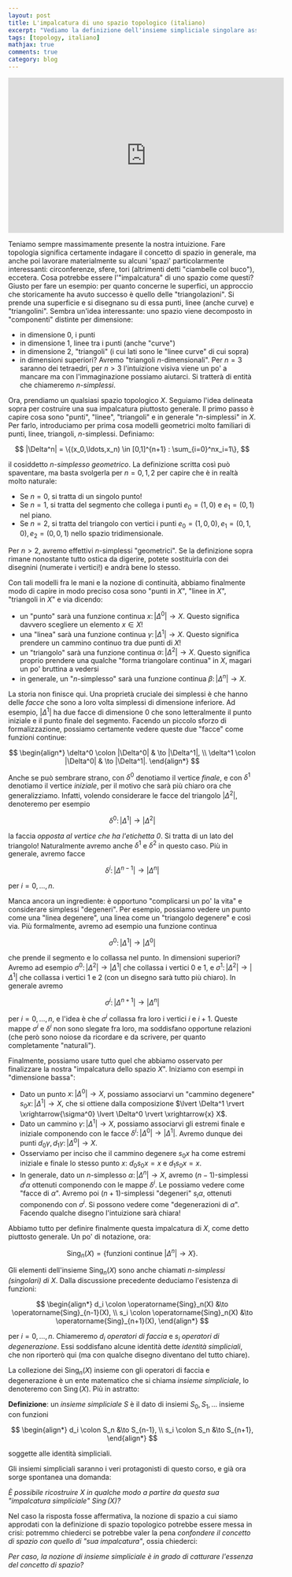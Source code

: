 ```yaml
---
layout: post
title: L'impalcatura di uno spazio topologico (italiano)
excerpt: "Vediamo la definizione dell'insieme simpliciale singolare associato ad uno spazio topologico (post in italiano)"
tags: [topology, italiano]
mathjax: true
comments: true
category: blog
---
```


<iframe width="560" height="315" src="https://www.youtube.com/embed/Jm8hHu8Uu2A" frameborder="0" allow="accelerometer; autoplay; encrypted-media; gyroscope; picture-in-picture" allowfullscreen></iframe>

Teniamo sempre massimamente presente la nostra intuizione. Fare topologia significa certamente indagare il concetto di spazio in generale, ma anche poi lavorare materialmente su alcuni 'spazi' particolarmente interessanti: circonferenze, sfere, tori (altrimenti detti "ciambelle col buco"), eccetera. Cosa potrebbe essere l'"impalcatura" di uno spazio come questi? Giusto per fare un esempio: per quanto concerne le superfici, un approccio che storicamente ha avuto successo è quello delle "triangolazioni". Si prende una superficie e si disegnano su di essa punti, linee (anche curve) e "triangolini". Sembra un'idea interessante: uno spazio viene decomposto in "componenti" distinte per dimensione:

- in dimensione $0$, i punti
- in dimensione $1$, linee tra i punti (anche "curve")
- in dimensione $2$, "triangoli" (i cui lati sono le "linee curve" di cui sopra)
- in dimensioni superiori? Avremo "triangoli $n$-dimensionali". Per $n=3$ saranno dei tetraedri, per $n>3$ l'intuizione visiva viene un po' a mancare ma con l'immaginazione possiamo aiutarci. Si tratterà di entità che chiameremo *$n$-simplessi*.

Ora, prendiamo un qualsiasi spazio topologico $X$. Seguiamo l'idea delineata sopra per costruire una sua impalcatura piuttosto generale. Il primo passo è capire cosa sono "punti", "linee", "triangoli" e in generale "$n$-simplessi" in $X$. Per farlo, introduciamo per prima cosa modelli geometrici molto familiari di punti, linee, triangoli, $n$-simplessi. Definiamo:

$$
|\Delta^n| = \{(x_0,\ldots,x_n) \in [0,1]^{n+1} : \sum_{i=0}^nx_i=1\},
$$

il cosiddetto *$n$-simplesso geometrico*. La definizione scritta così può spaventare, ma basta svolgerla per $n=0,1,2$ per capire che è in realtà molto naturale:

- Se $n=0$, si tratta di un singolo punto!
- Se $n=1$, si tratta del segmento che collega i punti $e_0=(1,0)$ e $e_1=(0,1)$ nel piano.
- Se $n=2$, si tratta del triangolo con vertici i punti $e_0=(1,0,0), e_1=(0,1,0), e_2=(0,0,1)$ nello spazio tridimensionale.

Per $n>2$, avremo effettivi $n$-simplessi "geometrici". Se la definizione sopra rimane nonostante tutto ostica da digerire, potete sostituirla con dei disegnini (numerate i vertici!) e andrà bene lo stesso.

Con tali modelli fra le mani e la nozione di continuità, abbiamo finalmente modo di capire in modo preciso cosa sono "punti in $X$", "linee in $X$", "triangoli in $X$" e via dicendo:

- un "punto" sarà una funzione continua $x \colon \lvert \Delta^0 \rvert \to X$. Questo significa davvero scegliere un elemento $x \in X$!
- una "linea" sarà una funzione continua $\gamma \colon \lvert \Delta^1 \rvert \to X$. Questo significa prendere un cammino continuo tra due punti di $X$!
- un "triangolo" sarà una funzione continua $\alpha \colon \lvert \Delta^2 \rvert \to X$. Questo significa proprio prendere una qualche "forma triangolare continua" in $X$, magari un po' bruttina a vedersi
- in generale, un "$n$-simplesso" sarà una funzione continua $\beta \colon \lvert \Delta^n \rvert \to X$.

La storia non finisce qui. Una proprietà cruciale dei simplessi è che hanno delle *facce* che sono a loro volta simplessi di dimensione inferiore. Ad esempio, $\lvert \Delta^1 \rvert$ ha due facce di dimensione $0$ che sono letteralmente il punto iniziale e il punto finale del segmento. Facendo un piccolo sforzo di formalizzazione, possiamo certamente vedere queste due "facce" come funzioni continue:

$$
\begin{align*}
\delta^0 \colon |\Delta^0| & \to |\Delta^1|, \\
\delta^1 \colon |\Delta^0| & \to |\Delta^1|.
\end{align*}
$$

Anche se può sembrare strano, con $\delta^0$ denotiamo il vertice *finale*, e con $\delta^1$ denotiamo il vertice *iniziale*, per il motivo che sarà più chiaro ora che generalizziamo. Infatti, volendo considerare le facce del triangolo $\lvert \Delta^2 \rvert$, denoteremo per esempio

$$
\delta^0 \colon |\Delta^1| \to |\Delta^2|
$$

la faccia *opposta al vertice che ha l'etichetta $0$*. Si tratta di un lato del triangolo! Naturalmente avremo anche $\delta^1$ e $\delta^2$ in questo caso. Più in generale, avremo facce

$$
\delta^i \colon |\Delta^{n-1}| \to |\Delta^n|
$$

per $i=0,\ldots,n$.

Manca ancora un ingrediente: è opportuno "complicarsi un po' la vita" e considerare simplessi "degeneri". Per esempio, possiamo vedere un punto come una "linea degenere", una linea come un "triangolo degenere" e così via. Più formalmente, avremo ad esempio una funzione continua

$$
\sigma^0 \colon |\Delta^1| \to |\Delta^0|
$$

che prende il segmento e lo collassa nel punto. In dimensioni superiori? Avremo ad esempio $\sigma^0 \colon \lvert \Delta^2 \rvert \to \lvert \Delta^1 \rvert$ che collassa i vertici $0$ e $1$, e $\sigma^1 \colon \lvert \Delta^2 \rvert \to \lvert \Delta^1 \rvert$ che collassa i vertici $1$ e $2$ (con un disegno sarà tutto più chiaro). In generale avremo

$$
\sigma^i \colon |\Delta^{n+1}| \to |\Delta^n|
$$

per $i=0,\ldots,n$, e l'idea è che $\sigma^i$ collassa fra loro i vertici $i$ e $i+1$. Queste mappe $\sigma^i$ e $\delta^i$ non sono slegate fra loro, ma soddisfano opportune relazioni (che però sono noiose da ricordare e da scrivere, per quanto completamente "naturali").

Finalmente, possiamo usare tutto quel che abbiamo osservato per finalizzare la nostra "impalcatura dello spazio $X$". Iniziamo con esempi in "dimensione bassa":

- Dato un punto $x \colon \lvert \Delta^0 \rvert \to X$, possiamo associarvi un "cammino degenere" $s_0 x \colon \lvert \Delta^1 \rvert \to X$, che si ottiene dalla composizione $\lvert \Delta^1 \rvert \xrightarrow{\sigma^0} \lvert \Delta^0 \rvert \xrightarrow{x} X$.
- Dato un cammino $\gamma \colon \lvert \Delta^1 \rvert \to X$, possiamo associarvi gli estremi finale e iniziale componendo con le facce $\delta^i \colon \lvert \Delta^0 \rvert \to \lvert \Delta^1 \rvert$. Avremo dunque dei punti $d_0 \gamma, d_1 \gamma \colon \lvert \Delta^0 \rvert \to X$. 
- Osserviamo per inciso che il cammino degenere $s_0 x$ ha come estremi iniziale e finale lo stesso punto $x$: $d_0s_0 x = x$ e $d_1 s_0 x=x$.
- In generale, dato un $n$-simplesso $\alpha \colon \lvert \Delta^n \rvert \to X$, avremo $(n-1)$-simplessi $d^i\alpha$ ottenuti componendo con le mappe $\delta^i$. Le possiamo vedere come "facce di $\alpha$". Avremo poi $(n+1)$-simplessi "degeneri" $s_i \alpha$, ottenuti componendo con $\sigma^i$. Si possono vedere come "degenerazioni di $\alpha$". Facendo qualche disegno l'intuizione sarà chiara!

Abbiamo tutto per definire finalmente questa impalcatura di $X$, come detto piuttosto generale. Un po' di notazione, ora:

$$
\operatorname{Sing}_n(X) = \{\text{funzioni continue $|\Delta^n| \to X$}\}.
$$

Gli elementi dell'insieme $\operatorname{Sing}_n(X)$ sono anche chiamati *$n$-simplessi (singolari) di $X$*. Dalla discussione precedente deduciamo l'esistenza di funzioni:

$$
\begin{align*}
d_i \colon \operatorname{Sing}_n(X) &\to \operatorname{Sing}_{n-1}(X), \\
s_i \colon \operatorname{Sing}_n(X) &\to \operatorname{Sing}_{n+1}(X),
\end{align*}
$$

per $i=0,\ldots,n$. Chiameremo $d_i$ *operatori di faccia* e $s_i$ *operatori di degenerazione*. Essi soddisfano alcune identità dette *identità simpliciali*, che non riporterò qui (ma con qualche disegno diventano del tutto chiare).

La collezione dei $\operatorname{Sing}_n(X)$ insieme con gli operatori di faccia e degenerazione è un ente matematico che si chiama *insieme simpliciale*, lo denoteremo con $\operatorname{Sing}(X)$. Più in astratto:

**Definizione**: un *insieme simpliciale* $S$ è il dato di insiemi $S_0, S_1,\ldots$ insieme con funzioni

$$
\begin{align*}
d_i \colon S_n &\to S_{n-1}, \\
s_i \colon S_n &\to S_{n+1},
\end{align*}
$$

soggette alle identità simpliciali.

Gli insiemi simpliciali saranno i veri protagonisti di questo corso, e già ora sorge spontanea una domanda:

*È possibile ricostruire $X$ in qualche modo a partire da questa sua "impalcatura simpliciale" $\operatorname{Sing}(X)$?* 

Nel caso la risposta fosse affermativa, la nozione di spazio a cui siamo approdati con la definizione di spazio topologico potrebbe essere messa in crisi: potremmo chiederci se potrebbe valer la pena *confondere il concetto di spazio con quello di "sua impalcatura"*, ossia chiederci:

*Per caso, la nozione di insieme simpliciale è in grado di catturare l'essenza del concetto di spazio?*

